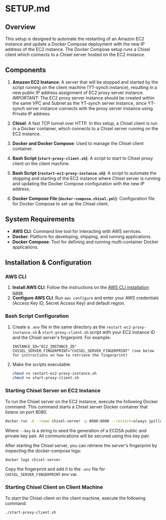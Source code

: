 # SETUP.md

## Overview

This setup is designed to automate the restarting of an Amazon EC2 instance and update a Docker Compose deployment with the new IP address of the EC2 instance. The Docker Compose setup runs a Chisel client which connects to a Chisel server hosted on the EC2 instance.

## Components

1. **Amazon EC2 Instance**: A server that will be stopped and started by the script running on the client machine (YT-synch instance), resulting in a new public IP address assignment of EC2 proxy server instance. _IMPORTANT:_ The EC2 proxy server instance should be created within the same VPC and Subnet as the YT-synch server instance, since YT-synch server instance connects with the proxy server instance using Private IP address.

2. **Chisel**: A fast TCP tunnel over HTTP. In this setup, a Chisel client is run in a Docker container, which connects to a Chisel server running on the EC2 instance.

3. **Docker and Docker Compose**: Used to manage the Chisel client container.

4. **Bash Script (`start-proxy-client.sh`)**: A script to start to Chisel proxy client on the client machine.

5. **Bash Script (`restart-ec2-proxy-instance.sh`)**: A script to automate the stopping and starting of the EC2 instance where Chisel server is running and updating the Docker Compose configuration with the new IP address.

6. **Docker Compose File (`docker-compose.chisel.yml`)**: Configuration file for Docker Compose to set up the Chisel client.

## System Requirements

- **AWS CLI**: Command line tool for interacting with AWS services.
- **Docker**: Platform for developing, shipping, and running applications.
- **Docker Compose**: Tool for defining and running multi-container Docker applications.

## Installation & Configuration

### AWS CLI

1. **Install AWS CLI**: Follow the instructions on the [AWS CLI installation page](https://aws.amazon.com/cli/).
2. **Configure AWS CLI**: Run `aws configure` and enter your AWS credentials (Access Key ID, Secret Access Key) and default region.

### Bash Script Configuration

1. Create a `.env` file in the same directory as the `restart-ec2-proxy-instance.sh` & `start-proxy-client.sh` script with your EC2 instance ID and the Chisel server's fingerprint. For example:

   ```
   INSTANCE_ID="EC2_INSTANCE_ID"
   CHISEL_SERVER_FINGERPRINT="CHISEL_SERVER_FINGERPRINT" (see below for instructions on how to retrieve the fingerprint)

   ```

2. Make the scripts executable:
   ```bash
   chmod +x restart-ec2-proxy-instance.sh
   chmod +x start-proxy-client.sh
   ```

### Starting Chisel Server on EC2 Instance

To run the Chisel server on the EC2 instance, execute the following Docker command. This command starts a Chisel server Docker container that listens on port 8080.

```bash
docker run -d --name chisel-server -p 8080:8080 --restart=always jpillora/chisel server --key 'random-key' --port 8080 --socks5
```

Where `--key` is a string to seed the generation of a ECDSA public and private key pair. All communications will be secured using this key pair.

After starting the Chisel server, you can retrieve the server's fingerprint by inspecting the docker-compose logs:

```bash
docker logs chisel-server
```

Copy the fingerprint and add it to the `.env` file for `CHISEL_SERVER_FINGERPRINT` env var.

### Starting Chisel Client on Client Machine

To start the Chisel client on the client machine, execute the following command:

```bash
./start-proxy-client.sh
```
